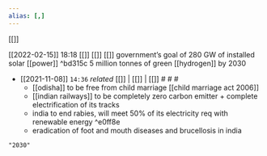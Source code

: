 ```yaml
---
alias: [,]
---
```

[[]]

[[2022-02-15]] 18:18 [[]] [[]] [[]]
government’s goal of 280 GW of installed solar [[power]] ^bd315c
5 million tonnes of green [[hydrogen]] by 2030

- [[2021-11-08]]  `14:36` _related_ [[]] | [[]] | [[]] # # #
	- [[odisha]] to be free from child marriage [[child marriage act 2006]]
	- [[indian railways]] to be completely zero carbon emitter + complete electrification of its tracks
	- india to end rabies, will meet 50% of its electricity req with renewable energy ^e0ff8e
	- eradication of foot and mouth diseases and brucellosis in india

```query
"2030"
```